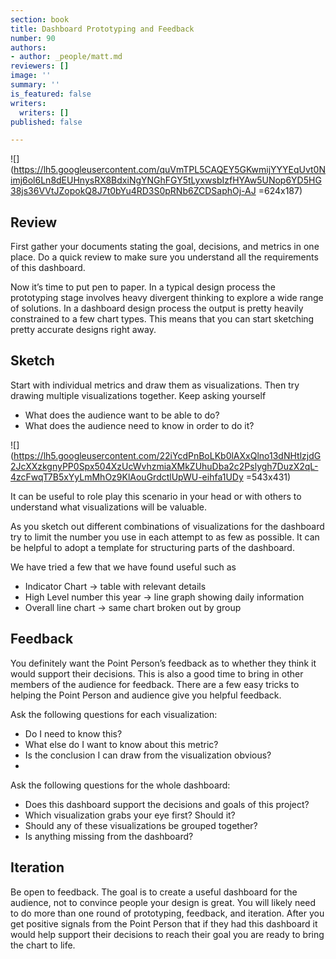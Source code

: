 ```yaml
---
section: book
title: Dashboard Prototyping and Feedback
number: 90
authors:
- author: _people/matt.md
reviewers: []
image: ''
summary: ''
is_featured: false
writers:
  writers: []
published: false

---
```

![](https://lh5.googleusercontent.com/quVmTPL5CAQEY5GKwmijYYYEqUvt0Nimj6ol6Ln8dEUHnysRX8BdxiNgYNGhFGY5tLyxwsbIzfHYAw5UNop6YD5HG38js36VVtJZopokQ8J7t0bYu4RD3S0pRNb6ZCDSaphOj-AJ =624x187)

## Review

First gather your documents stating the goal, decisions, and metrics in one place. Do a quick review to make sure you understand all the requirements of this dashboard.

Now it’s time to put pen to paper. In a typical design process the prototyping stage involves heavy divergent thinking to explore a wide range of solutions. In a dashboard design process the output is pretty heavily constrained to a few chart types. This means that you can start sketching pretty accurate designs right away.

## Sketch

Start with individual metrics and draw them as visualizations. Then try drawing multiple visualizations together. Keep asking yourself

* What does the audience want to be able to do?
* What does the audience need to know in order to do it?

![](https://lh5.googleusercontent.com/22iYcdPnBoLKb0lAXxQlno13dNHtlzjdG2JcXXzkgnyPP0Spx504XzUcWvhzmiaXMkZUhuDba2c2Pslygh7DuzX2qL-4zcFwqT7B5xYyLmMhOz9KlAouGrdctlUpWU-eihfa1UDy =543x431)

It can be useful to role play this scenario in your head or with others to understand what visualizations will be valuable.

As you sketch out different combinations of visualizations for the dashboard try to limit the number you use in each attempt to as few as possible. It can be helpful to adopt a template for structuring parts of the dashboard.

We have tried a few that we have found useful such as

* Indicator Chart -> table with relevant details
* High Level number this year -> line graph showing daily information
* Overall line chart -> same chart broken out by group

## Feedback

You definitely want the Point Person’s feedback as to whether they think it would support their decisions. This is also a good time to bring in other members of the audience for feedback. There are a few easy tricks to helping the Point Person and audience give you helpful feedback.

Ask the following questions for each visualization:

* Do I need to know this?
* What else do I want to know about this metric?
* Is the conclusion I can draw from the visualization obvious?
* 

Ask the following questions for the whole dashboard:

* Does this dashboard support the decisions and goals of this project?
* Which visualization grabs your eye first? Should it?
* Should any of these visualizations be grouped together?
* Is anything missing from the dashboard?

## Iteration

Be open to feedback. The goal is to create a useful dashboard for the audience, not to convince people your design is great. You will likely need to do more than one round of prototyping, feedback, and iteration. After you get positive signals from the Point Person that if they had this dashboard it would help support their decisions to reach their goal you are ready to bring the chart to life.